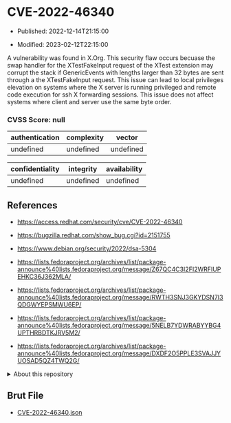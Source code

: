 # CVE-2022-46340

- Published: 2022-12-14T21:15:00

- Modified: 2023-02-12T22:15:00

A vulnerability was found in X.Org. This security flaw occurs becuase the swap handler for the XTestFakeInput request of the XTest extension may corrupt the stack if GenericEvents with lengths larger than 32 bytes are sent through a the XTestFakeInput request. This issue can lead to local privileges elevation on systems where the X server is running privileged and remote code execution for ssh X forwarding sessions. This issue does not affect systems where client and server use the same byte order.

### CVSS Score: **null**

| authentication | complexity | vector |
| --- | --- | --- |
| undefined | undefined | undefined |

| confidentiality | integrity | availability |
| --- | --- | --- |
| undefined | undefined | undefined |

## References

* https://access.redhat.com/security/cve/CVE-2022-46340

* https://bugzilla.redhat.com/show_bug.cgi?id=2151755

* https://www.debian.org/security/2022/dsa-5304

* https://lists.fedoraproject.org/archives/list/package-announce%40lists.fedoraproject.org/message/Z67QC4C3I2FI2WRFIUPEHKC36J362MLA/

* https://lists.fedoraproject.org/archives/list/package-announce%40lists.fedoraproject.org/message/RWTH3SNJ3GKYDSN7I3QDGWYEPSMWU6EP/

* https://lists.fedoraproject.org/archives/list/package-announce%40lists.fedoraproject.org/message/5NELB7YDWRABYYBG4UPTHRBDTKJRV5M2/

* https://lists.fedoraproject.org/archives/list/package-announce%40lists.fedoraproject.org/message/DXDF2O5PPLE3SVAJJYUOSAD5QZ4TWQ2G/

<details>
<summary>About this repository</summary> 

  This repository is part of the project [Live Hack CVE](https://github.com/Live-Hack-CVE). Main website can be found [www.live-hack.org](https://www.live-hack.org) 
  
  Made by [Sn0wAlice](https://github.com/Sn0wAlice) for the people that care about security and need to have a feed of the latest CVEs. Hope you enjoy it, don't forget to star the repo and follow me on [Twitter](https://twitter.com/Sn0wAlice) and [Github](https://github.com/Sn0wAlice). And that is my [personnal website](https://www.alice-snow.me/)

  - [Home Page](https://github.com/Live-Hack-CVE)
  - [Framework](https://github.com/Live-Hack-CVE/cve-framework)
  - [CVE database](https://github.com/Live-Hack-CVE/full_database)
  - [Changelog](https://github.com/Live-Hack-CVE/Changelog)
</details>

## Brut File

* [CVE-2022-46340.json](https://raw.githubusercontent.com/Live-Hack-CVE/full_database/main/cves/2022/CVE-2022-46340.json)

